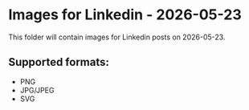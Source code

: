 # Images for Linkedin - 2026-05-23

This folder will contain images for Linkedin posts on 2026-05-23.

## Supported formats:
- PNG
- JPG/JPEG
- SVG
